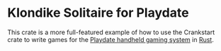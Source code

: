 # Klondike Solitaire for Playdate

This crate is a more full-featured example of how to use the Crankstart crate to write games for the [Playdate handheld gaming system](https://play.date) in [Rust](https://www.rust-lang.org).